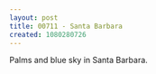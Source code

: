```yaml
---
layout: post
title: 00711 - Santa Barbara
created: 1080280726
---
```

Palms and blue sky in Santa Barbara.
